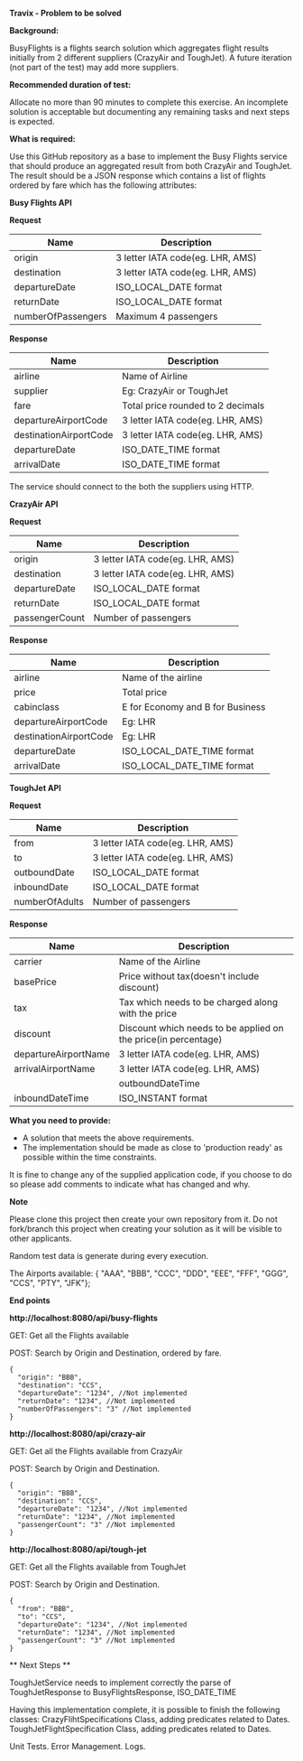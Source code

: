**Travix - Problem to be solved**

**Background:**

BusyFlights is a flights search solution which aggregates flight results initially from 2 different suppliers (CrazyAir and ToughJet). A future iteration (not part of the test) may add more suppliers.

**Recommended duration of test:**

Allocate no more than 90 minutes to complete this exercise. An incomplete solution is acceptable but documenting any remaining tasks and next steps is expected. 

**What is required:**

Use this GitHub repository as a base to implement the Busy Flights service that should produce an aggregated result from both CrazyAir and ToughJet.
The result should be a JSON response which contains a list of flights ordered by fare which has the following attributes:

**Busy Flights API**

**Request**

| Name | Description |
| ------ | ------ |
| origin | 3 letter IATA code(eg. LHR, AMS) |
| destination | 3 letter IATA code(eg. LHR, AMS) |
| departureDate | ISO_LOCAL_DATE format |
| returnDate | ISO_LOCAL_DATE format |
| numberOfPassengers | Maximum 4 passengers |

**Response**

| Name | Description |
| ------ | ------ |
| airline | Name of Airline |
| supplier | Eg: CrazyAir or ToughJet |
| fare | Total price rounded to 2 decimals |
| departureAirportCode | 3 letter IATA code(eg. LHR, AMS) |
| destinationAirportCode | 3 letter IATA code(eg. LHR, AMS) |
| departureDate | ISO_DATE_TIME format |
| arrivalDate | ISO_DATE_TIME format |

The service should connect to the both the suppliers using HTTP.

**CrazyAir API**

**Request**

| Name | Description |
| ------ | ------ |
| origin | 3 letter IATA code(eg. LHR, AMS) |
| destination | 3 letter IATA code(eg. LHR, AMS) |
| departureDate | ISO_LOCAL_DATE format |
| returnDate | ISO_LOCAL_DATE format |
| passengerCount | Number of passengers |

**Response**


| Name | Description |
| ------ | ------ |
| airline | Name of the airline |
| price | Total price |
| cabinclass | E for Economy and B for Business |
| departureAirportCode | Eg: LHR |
| destinationAirportCode | Eg: LHR |
| departureDate | ISO_LOCAL_DATE_TIME format |
| arrivalDate | ISO_LOCAL_DATE_TIME format |

**ToughJet API**

**Request**

| Name | Description |
| ------ | ------ |
| from | 3 letter IATA code(eg. LHR, AMS) |
| to | 3 letter IATA code(eg. LHR, AMS) |
| outboundDate |ISO_LOCAL_DATE format |
| inboundDate | ISO_LOCAL_DATE format |
| numberOfAdults | Number of passengers |

**Response**

| Name | Description |
| ------ | ------ |
| carrier | Name of the Airline |
| basePrice | Price without tax(doesn't include discount) |
| tax | Tax which needs to be charged along with the price |
| discount | Discount which needs to be applied on the price(in percentage) |
| departureAirportName | 3 letter IATA code(eg. LHR, AMS) |
| arrivalAirportName | 3 letter IATA code(eg. LHR, AMS) |
    | outboundDateTime | ISO_INSTANT format |
| inboundDateTime | ISO_INSTANT format |

**What you need to provide:**

- A solution that meets the above requirements.
- The implementation should be made as close to 'production ready' as possible within the time constraints.

It is fine to change any of the supplied application code, if you choose to do so please add comments to indicate what has changed and why.

**Note**

Please clone this project then create your own repository from it. Do not fork/branch this project when creating your solution as it will be visible to other applicants.


Random test data is generate during every execution.

The Airports available:
    { "AAA", "BBB", "CCC", "DDD", "EEE", "FFF", "GGG", "CCS", "PTY", "JFK"};

**End points**

**http://localhost:8080/api/busy-flights**

GET: Get all the Flights available

POST: Search by Origin and Destination, ordered by fare.
```
{
  "origin": "BBB",
  "destination": "CCS",
  "departureDate": "1234", //Not implemented
  "returnDate": "1234", //Not implemented
  "numberOfPassengers": "3" //Not implemented
}
```

**http://localhost:8080/api/crazy-air**

GET: Get all the Flights available from CrazyAir

POST: Search by Origin and Destination.
```
{
  "origin": "BBB",
  "destination": "CCS",
  "departureDate": "1234", //Not implemented
  "returnDate": "1234", //Not implemented
  "passengerCount": "3" //Not implemented
}
```

**http://localhost:8080/api/tough-jet**

GET: Get all the Flights available from ToughJet

POST: Search by Origin and Destination.
```
{
  "from": "BBB",
  "to": "CCS",
  "departureDate": "1234", //Not implemented
  "returnDate": "1234", //Not implemented
  "passengerCount": "3" //Not implemented
}
```
** Next Steps **

ToughJetService needs to implement correctly the parse of ToughJetResponse to BusyFlightsResponse, ISO_DATE_TIME

Having this implementation complete, it is possible to finish the following classes:
CrazyFlihtSpecifications Class, adding predicates related to Dates.
ToughJetFlightSpecification Class, adding predicates related to Dates.

Unit Tests.
Error Management.
Logs.


